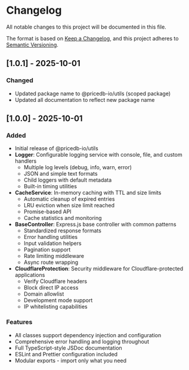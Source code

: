 # Changelog

All notable changes to this project will be documented in this file.

The format is based on [Keep a Changelog](https://keepachangelog.com/en/1.0.0/),
and this project adheres to [Semantic Versioning](https://semver.org/spec/v2.0.0.html).

## [1.0.1] - 2025-10-01

### Changed

- Updated package name to @pricedb-io/utils (scoped package)
- Updated all documentation to reflect new package name

## [1.0.0] - 2025-10-01

### Added

- Initial release of @pricedb-io/utils
- **Logger**: Configurable logging service with console, file, and custom handlers
  - Multiple log levels (debug, info, warn, error)
  - JSON and simple text formats
  - Child loggers with default metadata
  - Built-in timing utilities
- **CacheService**: In-memory caching with TTL and size limits
  - Automatic cleanup of expired entries
  - LRU eviction when size limit reached
  - Promise-based API
  - Cache statistics and monitoring
- **BaseController**: Express.js base controller with common patterns
  - Standardized response formats
  - Error handling utilities
  - Input validation helpers
  - Pagination support
  - Rate limiting middleware
  - Async route wrapping
- **CloudflareProtection**: Security middleware for Cloudflare-protected applications
  - Verify Cloudflare headers
  - Block direct IP access
  - Domain allowlist
  - Development mode support
  - IP whitelisting capabilities

### Features

- All classes support dependency injection and configuration
- Comprehensive error handling and logging throughout
- Full TypeScript-style JSDoc documentation
- ESLint and Prettier configuration included
- Modular exports - import only what you need